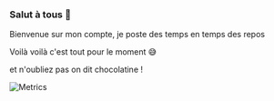 ### Salut à tous 👋

Bienvenue sur mon compte, je poste des temps en temps des repos

Voilà voilà c'est tout pour le moment 😅

et n'oubliez pas on dit chocolatine !

![Metrics](https://metrics.lecoq.io/DoctorPok42?template=classic&base.header=0&base.community=0&base.repositories=0&base.metadata=0&activity=1&languages=1&pagespeed=1&pagespeed.detailed=false&pagespeed.screenshot=true&activity.limit=5&activity.days=5&activity.filter=all&pagespeed.url=https%3A%2F%2Fshadow-bot.fr%2F&config.timezone=Europe%2FParis&config.animated=true)
<!--
**DoctorPok42/DoctorPok42** is a ✨ _special_ ✨ repository because its `README.md` (this file) appears on your GitHub profile.

Here are some ideas to get you started:

- 🔭 I’m currently working on ...
- 🌱 I’m currently learning ...
- 👯 I’m looking to collaborate on ...
- 🤔 I’m looking for help with ...
- 💬 Ask me about ...
- 📫 How to reach me: ...
- 😄 Pronouns: ...
- ⚡ Fun fact: ...
-->
